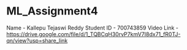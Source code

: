 # ML_Assignment4
Name - Kallepu Tejaswi Reddy
Student ID - 700743859
Video Link - https://drive.google.com/file/d/1_TQBCqH30rvP7kmV7I8dx71_fR0TJ-qn/view?usp=share_link


